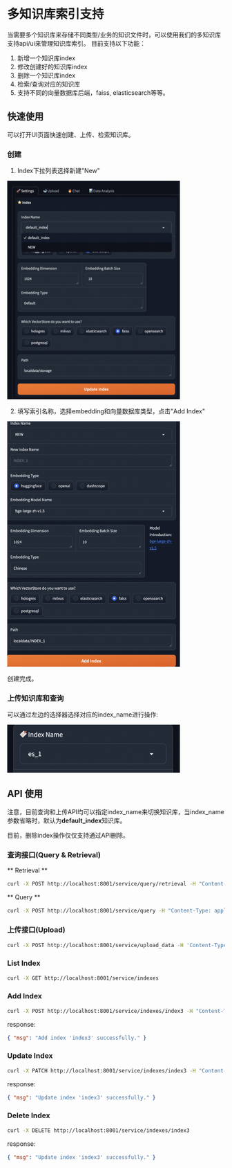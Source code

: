 # 多知识库索引支持

当需要多个知识库来存储不同类型/业务的知识文件时，可以使用我们的多知识库支持api/ui来管理知识库索引。
目前支持以下功能：

1. 新增一个知识库index
2. 修改创建好的知识库index
3. 删除一个知识库index
4. 检索/查询对应的知识库
5. 支持不同的向量数据库后端，faiss, elasticsearch等等。

## 快速使用

可以打开UI页面快速创建、上传、检索知识库。

### 创建

1. Index下拉列表选择新建"New"

  <img src="../figures/index/add_index.png" alt="Description" width="400">

2. 填写索引名称，选择embedding和向量数据库类型，点击"Add Index"

  <img src="../figures/index/config_new_index.png" alt="Description" width="400">

创建完成。

### 上传知识库和查询

可以通过左边的选择器选择对应的index_name进行操作:

  <img src="../figures/index/select_index.png" alt="Description" width="400">

## API 使用

注意，目前查询和上传API均可以指定index_name来切换知识库，当index_name参数省略时，默认为**default_index**知识库。

目前，删除index操作仅仅支持通过API删除。

### 查询接口(Query & Retrieval)

** Retrieval **

```sh
curl -X POST http://localhost:8001/service/query/retrieval -H "Content-Type: application/json" -d '{"question": "什么是组件化", "index_name": "default_index"}'
```

** Query **

```sh
curl -X POST http://localhost:8001/service/query -H "Content-Type: application/json" -d '{"question": "什么是组件化", "index_name": "default_index"}'
```

### 上传接口(Upload)

```sh
curl -X POST http://localhost:8001/service/upload_data -H 'Content-Type: multipart/form-data' -F 'files=@/localpath/PAI.txt' -F "index_name=es_test_1"
```

### List Index

```sh
curl -X GET http://localhost:8001/service/indexes
```

### Add Index

```sh
curl -X POST http://localhost:8001/service/indexes/index3 -H "Content-Type: Application/json" -d '{"index_name":"index3","vector_store_config":{"persist_path":"localdata/storage3","type":"faiss","is_image_store":false},"embedding_config":{"source":"dashscope","embed_batch_size":10}}'
```

response:

```json
{ "msg": "Add index 'index3' successfully." }
```

### Update Index

```sh
curl -X PATCH http://localhost:8001/service/indexes/index3 -H "Content-Type: Application/json" -d '{"index_name":"index3","vector_store_config":{"persist_path":"localdata/storage4","type":"faiss","is_image_store":false},"embedding_config":{"source":"dashscope","embed_batch_size":10}}'
```

response:

```json
{ "msg": "Update index 'index3' successfully." }
```

### Delete Index

```sh
curl -X DELETE http://localhost:8001/service/indexes/index3
```

response:

```json
{ "msg": "Update index 'index3' successfully." }
```

